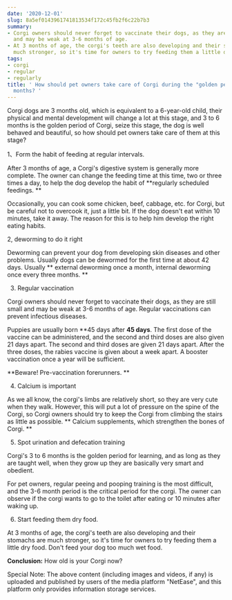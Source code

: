 ```yaml
---
date: '2020-12-01'
slug: 8a5ef0143961741813534f172c45fb2f6c22b7b3
summary:
- Corgi owners should never forget to vaccinate their dogs, as they are still small
  and may be weak at 3-6 months of age.
- At 3 months of age, the corgi's teeth are also developing and their stomachs are
  much stronger, so it's time for owners to try feeding them a little dry food.
tags:
- corgi
- regular
- regularly
title: ' How should pet owners take care of Corgi during the "golden period" of 3~6
  months? '
---
```


 Corgi dogs are 3 months old, which is equivalent to a 6-year-old child, their physical and mental development will change a lot at this stage, and 3 to 6 months is the golden period of Corgi, seize this stage, the dog is well behaved and beautiful, so how should pet owners take care of them at this stage?

1、Form the habit of feeding at regular intervals.

After 3 months of age, a Corgi's digestive system is generally more complete. The owner can change the feeding time at this time, two or three times a day, to help the dog develop the habit of **regularly scheduled feedings. **

Occasionally, you can cook some chicken, beef, cabbage, etc. for Corgi, but be careful not to overcook it, just a little bit. If the dog doesn't eat within 10 minutes, take it away. The reason for this is to help him develop the right eating habits.

2, deworming to do it right

Deworming can prevent your dog from developing skin diseases and other problems. Usually dogs can be dewormed for the first time at about 42 days. Usually ** external deworming once a month, internal deworming once every three months. **

3. Regular vaccination

Corgi owners should never forget to vaccinate their dogs, as they are still small and may be weak at 3-6 months of age. Regular vaccinations can prevent infectious diseases.

Puppies are usually born **45 days after **45 days**.
The first dose of the vaccine can be administered, and the second and third doses are also given 21 days apart. The second and third doses are given 21 days apart. After the three doses, the rabies vaccine is given about a week apart. A booster vaccination once a year will be sufficient.

 **Beware! Pre-vaccination forerunners. **

4. Calcium is important

As we all know, the corgi's limbs are relatively short, so they are very cute when they walk. However, this will put a lot of pressure on the spine of the Corgi, so Corgi owners should try to keep the Corgi from climbing the stairs as little as possible.
** Calcium supplements, which strengthen the bones of Corgi. **

5. Spot urination and defecation training

Corgi's 3 to 6 months is the golden period for learning, and as long as they are taught well, when they grow up they are basically very smart and obedient.

For pet owners, regular peeing and pooping training is the most difficult, and the 3-6 month period is the critical period for the corgi. The owner can observe if the corgi wants to go to the toilet after eating or 10 minutes after waking up.

6. Start feeding them dry food.

At 3 months of age, the corgi's teeth are also developing and their stomachs are much stronger, so it's time for owners to try feeding them a little dry food. Don't feed your dog too much wet food.

 **Conclusion:** How old is your Corgi now?

Special Note: The above content (including images and videos, if any) is uploaded and published by users of the media platform "NetEase", and this platform only provides information storage services.

 
        